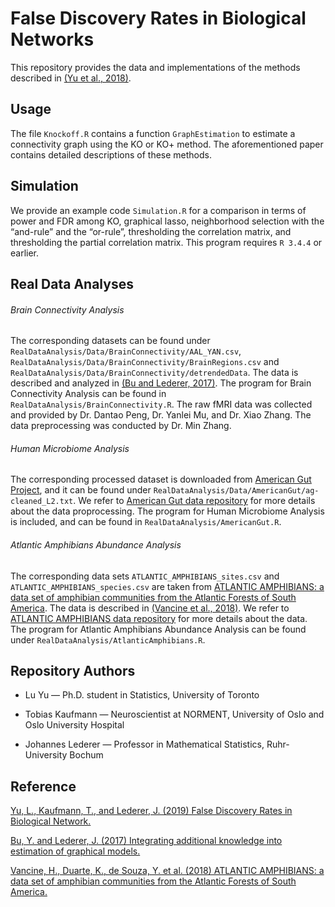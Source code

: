 # False Discovery Rates in Biological Networks

This repository provides the data and implementations of the methods described in [(Yu et al., 2018)](https://arxiv.org/pdf/1907.03808.pdf). 

## Usage
The file `Knockoff.R` contains a function `GraphEstimation` to estimate a connectivity graph using the KO or KO+ method. The aforementioned paper contains detailed descriptions of these methods.

## Simulation
We provide an example code `Simulation.R` for a comparison in terms of power and FDR among KO, graphical lasso, neighborhood selection with the “and-rule” and the “or-rule”, thresholding the correlation matrix, and thresholding the partial correlation matrix. This program requires `R 3.4.4` or earlier.

## Real Data Analyses

###### Brain Connectivity Analysis  
The corresponding datasets can be found under `RealDataAnalysis/Data/BrainConnectivity/AAL_YAN.csv`, `RealDataAnalysis/Data/BrainConnectivity/BrainRegions.csv` and `RealDataAnalysis/Data/BrainConnectivity/detrendedData`. The data is described and analyzed in [(Bu and Lederer, 2017)](https://arxiv.org/pdf/1704.02739.pdf). 
The program for Brain Connectivity Analysis can be found in `RealDataAnalysis/BrainConnectivity.R`. 
The raw fMRI data was collected and provided by Dr. Dantao Peng, Dr. Yanlei Mu, and Dr. Xiao Zhang. 
The data preprocessing was conducted by Dr. Min Zhang.

###### Human Microbiome Analysis
The corresponding processed dataset is downloaded from [American Gut Project](http://humanfoodproject.com/americangut/), and it can be found under `RealDataAnalysis/Data/AmericanGut/ag-cleaned_L2.txt`. We refer to [American Gut data repository](https://github.com/biocore/American-Gut) for more details about the data proprocessing. The program for Human Microbiome Analysis is included, and can be found in `RealDataAnalysis/AmericanGut.R`.

###### Atlantic Amphibians Abundance Analysis
The corresponding data sets `ATLANTIC_AMPHIBIANS_sites.csv` and `ATLANTIC_AMPHIBIANS_species.csv` are taken from [ATLANTIC AMPHIBIANS: a data set of amphibian communities from the Atlantic Forests of South America](https://esajournals.onlinelibrary.wiley.com/doi/full/10.1002/ecy.2392). The data is described in [(Vancine et al., 2018)](https://esajournals.onlinelibrary.wiley.com/action/downloadSupplement?doi=10.1002%2Fecy.2392&file=ecy2392-sup-0002-MetadataS1.pdf). We refer to [ATLANTIC AMPHIBIANS data repository](https://github.com/mauriciovancine/ATLANTIC-AMPHIBIANS/tree/v1.0.0) for more details about the data.
The program for Atlantic Amphibians Abundance Analysis can be found under `RealDataAnalysis/AtlanticAmphibians.R`. 


## Repository Authors
- Lu Yu — Ph.D. student in Statistics, University of Toronto 

- Tobias Kaufmann — Neuroscientist at NORMENT, University of Oslo and Oslo University Hospital

- Johannes Lederer — Professor in Mathematical Statistics, Ruhr-University Bochum


## Reference
[Yu, L., Kaufmann, T., and Lederer, J. (2019) False Discovery Rates in Biological Network.](https://arxiv.org/pdf/1907.03808.pdf)

[Bu, Y. and Lederer, J. (2017) Integrating additional knowledge into estimation of graphical models.](https://arxiv.org/pdf/1704.02739.pdf)

[Vancine, H., Duarte, K., de Souza, Y. et al. (2018) ATLANTIC AMPHIBIANS: a data set of amphibian communities from the Atlantic Forests of South America.](https://esajournals.onlinelibrary.wiley.com/action/downloadSupplement?doi=10.1002%2Fecy.2392&file=ecy2392-sup-0002-MetadataS1.pdf)




